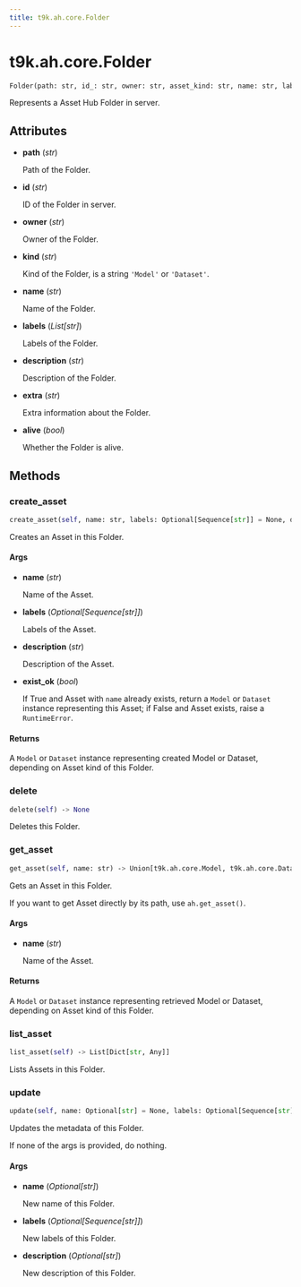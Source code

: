 ```yaml
---
title: t9k.ah.core.Folder
---
```


# t9k.ah.core.Folder

```python
Folder(path: str, id_: str, owner: str, asset_kind: str, name: str, labels: List[str], description: str, extra: str)
```

Represents a Asset Hub Folder in server.

## Attributes

* **path** (*str*)

    Path of the Folder.

* **id** (*str*)

    ID of the Folder in server.

* **owner** (*str*)

    Owner of the Folder.

* **kind** (*str*)

    Kind of the Folder, is a string `'Model'` or `'Dataset'`.

* **name** (*str*)

    Name of the Folder.

* **labels** (*List[str]*)

    Labels of the Folder.

* **description** (*str*)

    Description of the Folder.

* **extra** (*str*)

    Extra information about the Folder.

* **alive** (*bool*)

    Whether the Folder is alive.

## Methods

### create_asset

```python
create_asset(self, name: str, labels: Optional[Sequence[str]] = None, description: str = '', exist_ok: bool = False) ‑> Union[t9k.ah.core.Model, t9k.ah.core.Dataset]
```

Creates an Asset in this Folder.

#### Args

* **name** (*str*)

    Name of the Asset.

* **labels** (*Optional[Sequence[str]]*)

    Labels of the Asset.

* **description** (*str*)

    Description of the Asset.

* **exist_ok** (*bool*)

    If True and Asset with `name` already exists, return a `Model` or `Dataset` instance representing this Asset; if False and Asset exists, raise a `RuntimeError`.

#### Returns

A `Model` or `Dataset` instance representing created Model or
Dataset, depending on Asset kind of this Folder.

### delete

```python
delete(self) ‑> None
```

Deletes this Folder.

### get_asset

```python
get_asset(self, name: str) ‑> Union[t9k.ah.core.Model, t9k.ah.core.Dataset]
```

Gets an Asset in this Folder.

If you want to get Asset directly by its path, use `ah.get_asset()`.

#### Args

* **name** (*str*)

    Name of the Asset.

#### Returns

A `Model` or `Dataset` instance representing retrieved Model or
Dataset, depending on Asset kind of this Folder.

### list_asset

```python
list_asset(self) ‑> List[Dict[str, Any]]
```

Lists Assets in this Folder.

### update

```python
update(self, name: Optional[str] = None, labels: Optional[Sequence[str]] = None, description: Optional[str] = None) ‑> None
```

Updates the metadata of this Folder.

If none of the args is provided, do nothing.

#### Args

* **name** (*Optional[str]*)

    New name of this Folder.

* **labels** (*Optional[Sequence[str]]*)

    New labels of this Folder.

* **description** (*Optional[str]*)

    New description of this Folder.
